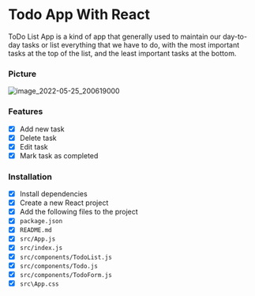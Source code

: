 # Todo App With React

ToDo List App is a kind of app that generally used to maintain our day-to-day tasks or list everything that we have to do, with the most important tasks at the top of the list, and the least important tasks at the bottom.

### Picture

![image_2022-05-25_200619000](https://user-images.githubusercontent.com/67730049/170268856-c24afe4b-8f58-4d10-8be3-05c075a925dd.png)

### Features
- [x] Add new task
- [x] Delete task
- [x] Edit task
- [x] Mark task as completed

### Installation
- [x] Install dependencies
- [x] Create a new React project
- [x] Add the following files to the project
- [x] `package.json`
- [x] `README.md`
- [x] `src/App.js`
- [x] `src/index.js`
- [x] `src/components/TodoList.js`
- [x] `src/components/Todo.js`
- [x] `src/components/TodoForm.js`
- [x] `src\App.css`